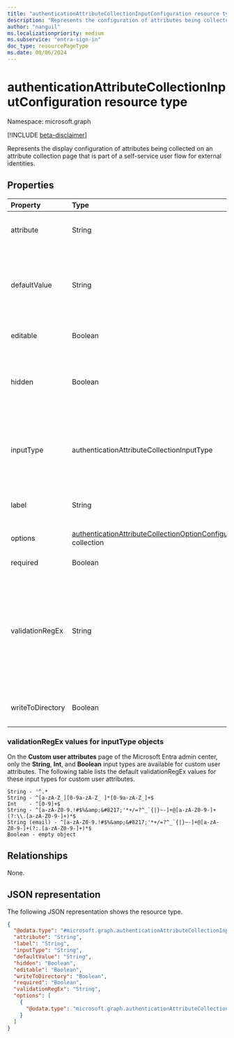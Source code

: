 ```yaml
---
title: "authenticationAttributeCollectionInputConfiguration resource type"
description: "Represents the configuration of attributes being collected on an attribute collection page that is part of a self-service user flow for external identities."
author: "nanguil"
ms.localizationpriority: medium
ms.subservice: "entra-sign-in"
doc_type: resourcePageType
ms.date: 08/06/2024
---
```


# authenticationAttributeCollectionInputConfiguration resource type

Namespace: microsoft.graph

[!INCLUDE [beta-disclaimer](../../includes/beta-disclaimer.md)]

Represents the display configuration of attributes being collected on an attribute collection page that is part of a self-service user flow for external identities.

## Properties
|Property|Type|Description|
|:---|:---|:---|
|attribute|String|The built-in or custom attribute for which a value is being collected.|
|defaultValue|String|The default value of the attribute displayed to the end user. The capability to set the default value isn't available through the Microsoft Entra admin center.|
|editable|Boolean|Defines whether the attribute is editable by the end user. |
|hidden|Boolean|Defines whether the attribute is displayed to the end user. The capability to hide isn't available through the Microsoft Entra admin center.|
|inputType|authenticationAttributeCollectionInputType|The type of input field. The possible values are: `text`, `radioSingleSelect`, `checkboxMultiSelect`, `boolean`, `checkboxSingleSelect`, `unknownFutureValue`.|
|label|String|The label of the attribute field that's displayed to end user, unless overridden.|
|options|[authenticationAttributeCollectionOptionConfiguration](../resources/authenticationattributecollectionoptionconfiguration.md) collection|The option values for certain multiple-option input types.|
|required|Boolean|Defines whether the field is required.|
|validationRegEx|String|The regex for the value of the field. For more information about the supported regexes, see [validationRegEx values for inputType objects](#validationregex-values-for-inputtype-objects). To understand how to specify regexes, see the [Regular expressions cheat sheet](https://download.microsoft.com/download/D/2/4/D240EBF6-A9BA-4E4F-A63F-AEB6DA0B921C/Regular%20expressions%20quick%20reference.pdf).|
|writeToDirectory|Boolean|Defines whether Microsoft Entra ID stores the value that it collects.|

### validationRegEx values for inputType objects

On the **Custom user attributes** page of the Microsoft Entra admin center, only the **String**, **Int**, and **Boolean** input types are available for custom user attributes. The following table lists the default validationRegEx values for these input types for custom user attributes.

<!--Use a HTTP block because the last two String types are difficult to render using code font inside a table cell. The two challenges are the inner backtick and the pipe -->

```
String - '^.*
String - ^[a-zA-Z_][0-9a-zA-Z_ ]*[0-9a-zA-Z_]+$
Int    - ^[0-9]+$
String - ^[a-zA-Z0-9.!#$%&amp;&#8217;'*+/=?^_`{|}~-]+@[a-zA-Z0-9-]+(?:\\.[a-zA-Z0-9-]+)*$
String (email) - ^[a-zA-Z0-9.!#$%&amp;&#8217;'*+/=?^_`{|}~-]+@[a-zA-Z0-9-]+(?:.[a-zA-Z0-9-]+)*$
Boolean - empty object
```

## Relationships
None.

## JSON representation
The following JSON representation shows the resource type.
<!-- {
  "blockType": "resource",
  "@odata.type": "microsoft.graph.authenticationAttributeCollectionInputConfiguration"
}
-->
``` json
{
  "@odata.type": "#microsoft.graph.authenticationAttributeCollectionInputConfiguration",
  "attribute": "String",
  "label": "String",
  "inputType": "String",
  "defaultValue": "String",
  "hidden": "Boolean",
  "editable": "Boolean",
  "writeToDirectory": "Boolean",
  "required": "Boolean",
  "validationRegEx": "String",
  "options": [
    {
      "@odata.type": "microsoft.graph.authenticationAttributeCollectionOptionConfiguration"
    }
  ]
}
```

<!--
{
  "type": "#page.annotation",
  "description": "authenticationAttributeCollectionInputConfiguration resource type",
  "keywords": "",
  "section": "documentation",
  "tocPath": "",
  "suppressions": [
      "Error: /resources/authenticationattributecollectioninputconfiguration.md:
          Unable to parse code block metadata.
          Unexpected character encountered while parsing value: U. Path '', line 0, position 0."
  ]
}
-->
